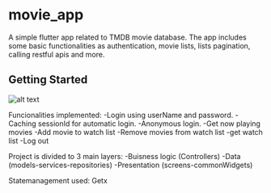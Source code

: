 # movie_app

A simple flutter app related to TMDB movie database. The app includes some basic functionalities as authentication, movie lists, lists pagination, calling restful apis and more.

## Getting Started

![alt text](https://imgur.com/a/uE39oie)


Funcionalities implemented: 
-Login using userName and password.
-Caching sessionId for automatic login.
-Anonymous login.
-Get now playing movies
-Add movie to watch list
-Remove movies from watch list
-get watch list
-Log out

Project is divided to 3 main layers:
-Buisness logic (Controllers)
-Data (models-services-repositories)
-Presentation (screens-commonWidgets)

Statemanagement used: Getx 
